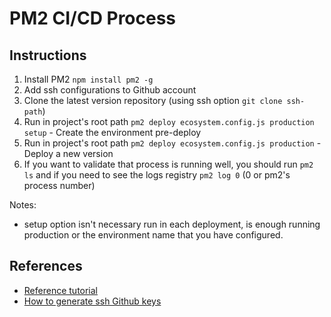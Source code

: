 # PM2 CI/CD Process

## Instructions

1. Install PM2 `npm install pm2 -g`
2. Add ssh configurations to Github account
2. Clone the latest version repository (using ssh option `git clone ssh-path`)
3. Run in project's root path `pm2 deploy ecosystem.config.js production setup` - Create the environment pre-deploy
4. Run in project's root path `pm2 deploy ecosystem.config.js production` - Deploy a new version
5. If you want to validate that process is running well, you should run `pm2 ls` and if you need to see the logs registry `pm2 log 0` (0 or pm2's process number)

Notes:

- setup option isn't necessary run in each deployment, is enough running production or the environment name that you have configured.

## References

- [Reference tutorial](https://www.t410.me/article/how-to-ci-cd-for-node-project-pm2)
- [How to generate ssh Github keys](https://www.youtube.com/watch?v=EoLrCX1VVog)